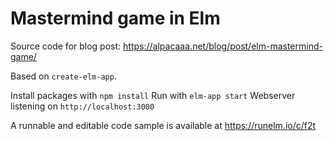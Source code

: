 # Mastermind game in Elm

Source code for blog post: https://alpacaaa.net/blog/post/elm-mastermind-game/

Based on `create-elm-app`.

Install packages with `npm install`
Run with `elm-app start`
Webserver listening on `http://localhost:3000`

A runnable and editable code sample is available at https://runelm.io/c/f2t
